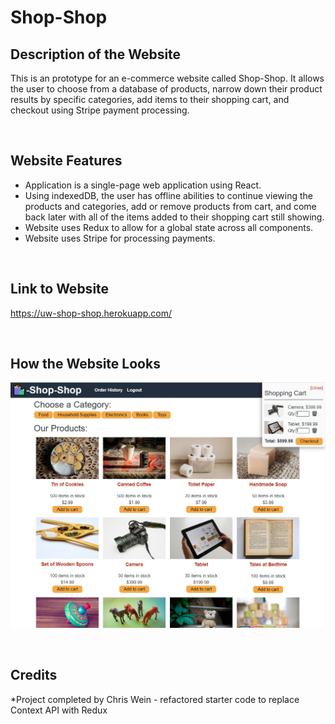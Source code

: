 # Shop-Shop

## Description of the Website
This is an prototype for an e-commerce website called Shop-Shop. It allows the user to choose from a database of products, narrow down their product results by specific categories, add items to their shopping cart, and checkout using Stripe payment processing.

<br/>

## Website Features
* Application is a single-page web application using React.
* Using indexedDB, the user has offline abilities to continue viewing the products and categories, add or remove products from cart, and come back later with all of the items added to their shopping cart still showing.
* Website uses Redux to allow for a global state across all components.
* Website uses Stripe for processing payments.

  
<br/>

## Link to Website
https://uw-shop-shop.herokuapp.com/

<br/>

## How the Website Looks

![.gif of full-screen website](./assets/shop-shop-screenshot.png)

<br/>

## Credits

*Project completed by Chris Wein - refactored starter code to replace Context API with Redux